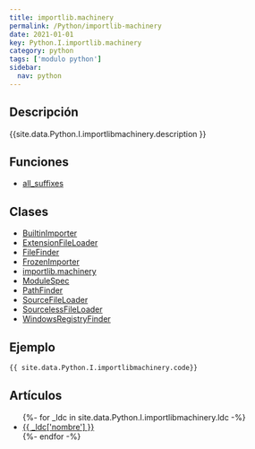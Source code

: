 ```yaml
---
title: importlib.machinery
permalink: /Python/importlib-machinery
date: 2021-01-01
key: Python.I.importlib.machinery
category: python
tags: ['modulo python']
sidebar: 
  nav: python
---
```


## Descripción
{{site.data.Python.I.importlibmachinery.description }}

## Funciones
* [all_suffixes](/Python/importlib-machinery/all_suffixes/)

## Clases
* [BuiltinImporter](/Python/importlib-machinery/BuiltinImporter/)
* [ExtensionFileLoader](/Python/importlib-machinery/ExtensionFileLoader/)
* [FileFinder](/Python/importlib-machinery/FileFinder/)
* [FrozenImporter](/Python/importlib-machinery/FrozenImporter/)
* [importlib.machinery](/Python/importlib-machinery/importlib.machinery/)
* [ModuleSpec](/Python/importlib-machinery/ModuleSpec/)
* [PathFinder](/Python/importlib-machinery/PathFinder/)
* [SourceFileLoader](/Python/importlib-machinery/SourceFileLoader/)
* [SourcelessFileLoader](/Python/importlib-machinery/SourcelessFileLoader/)
* [WindowsRegistryFinder](/Python/importlib-machinery/WindowsRegistryFinder/)

## Ejemplo
~~~python
{{ site.data.Python.I.importlibmachinery.code}}
~~~

## Artículos
<ul>
{%- for _ldc in site.data.Python.I.importlibmachinery.ldc -%}
   <li>
       <a href="{{_ldc['url'] }}">{{ _ldc['nombre'] }}</a>
   </li>
{%- endfor -%}
</ul>
